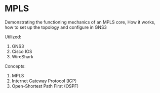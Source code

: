# MPLS
Demonstrating the functioning mechanics of an MPLS core, How it works, how to set up the topology and configure in GNS3

Utilized:
1. GNS3
2. Cisco IOS
3. WireShark

Concepts:
1. MPLS
2. Internet Gateway Protocol (IGP)
3. Open-Shortest Path First (OSPF)
